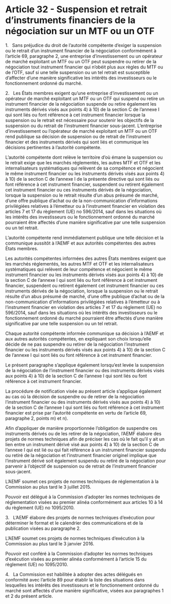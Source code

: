 # Article 32 - Suspension et retrait d’instruments financiers de la négociation sur un MTF ou un OTF


1.   Sans préjudice du droit de l’autorité compétente d’exiger la suspension ou le retrait d’un instrument financier de la négociation conformément à l’article 69, paragraphe 2, une entreprise d’investissement ou un opérateur de marché exploitant un MTF ou un OTF peut suspendre ou retirer de la négociation tout instrument financier qui n’obéit plus aux règles du MTF ou de l’OTF, sauf si une telle suspension ou un tel retrait est susceptible d’affecter d’une manière significative les intérêts des investisseurs ou le fonctionnement ordonné du marché.

2.   Les États membres exigent qu’une entreprise d’investissement ou un opérateur de marché exploitant un MTF ou un OTF qui suspend ou retire un instrument financier de la négociation suspende ou retire également les instruments dérivés visés aux points 4) à 10) de la section C de l’annexe I qui sont liés ou font référence à cet instrument financier lorsque la suspension ou le retrait est nécessaire pour soutenir les objectifs de la suspension ou du retrait de l’instrument financier sous-jacent. L’entreprise d’investissement ou l’opérateur de marché exploitant un MTF ou un OTF rend publique sa décision de suspension ou de retrait de l’instrument financier et des instruments dérivés qui sont liés et communique les décisions pertinentes à l’autorité compétente.

L’autorité compétente dont relève le territoire d’où émane la suspension ou le retrait exige que les marchés réglementés, les autres MTF et OTF et les internalisateurs systématiques qui relèvent de sa compétence et négocient le même instrument financier ou les instruments dérivés visés aux points 4) à 10) de la section C de l’annexe I de la présente directive qui sont liés ou font référence à cet instrument financier, suspendent ou retirent également cet instrument financier ou ces instruments dérivés de la négociation, lorsque la suspension ou le retrait résulte d’un abus présumé de marché, d’une offre publique d’achat ou de la non-communication d’informations privilégiées relatives à l’émetteur ou à l’instrument financier en violation des articles 7 et 17 du règlement (UE) no 596/2014, sauf dans les situations où les intérêts des investisseurs ou le fonctionnement ordonné du marché pourraient être affectés d’une manière significative par une telle suspension ou un tel retrait.

L’autorité compétente rend immédiatement publique une telle décision et la communique aussitôt à l’AEMF et aux autorités compétentes des autres États membres.

Les autorités compétentes informées des autres États membres exigent que les marchés réglementés, les autres MTF et OTF et les internalisateurs systématiques qui relèvent de leur compétence et négocient le même instrument financier ou les instruments dérivés visés aux points 4) à 10) de la section C de l’annexe I qui sont liés ou font référence à cet instrument financier, suspendent ou retirent également cet instrument financier ou ces instruments dérivés de la négociation, lorsque la suspension ou le retrait résulte d’un abus présumé de marché, d’une offre publique d’achat ou de la non-communication d’informations privilégiées relatives à l’émetteur ou à l’instrument financier en violation des articles 7 et 17 du règlement (UE) no 596/2014, sauf dans les situations où les intérêts des investisseurs ou le fonctionnement ordonné du marché pourraient être affectés d’une manière significative par une telle suspension ou un tel retrait.

Chaque autorité compétente informée communique sa décision à l’AEMF et aux autres autorités compétentes, en expliquant son choix lorsqu’elle décide de ne pas suspendre ou retirer de la négociation l’instrument financier ou les instruments dérivés visés aux points 4) à 10) de la section C de l’annexe I qui sont liés ou font référence à cet instrument financier.

Le présent paragraphe s’applique également lorsqu’est levée la suspension de la négociation de l’instrument financier ou des instruments dérivés visés aux points 4) à 10) de la section C de l’annexe I qui sont liés ou font référence à cet instrument financier.

La procédure de notification visée au présent article s’applique également au cas où la décision de suspendre ou de retirer de la négociation l’instrument financier ou des instruments dérivés visés aux points 4) à 10) de la section C de l’annexe I qui sont liés ou font référence à cet instrument financier est prise par l’autorité compétente en vertu de l’article 69, paragraphe 2, points m) et n).

Afin d’appliquer de manière proportionnée l’obligation de suspendre ces instruments dérivés ou de les retirer de la négociation, l’AEMF élabore des projets de normes techniques afin de préciser les cas où le fait qu’il y ait un lien entre un instrument dérivé visé aux points 4) à 10) de la section C de l’annexe I qui est lié ou qui fait référence à un instrument financier suspendu ou retiré de la négociation et l’instrument financier originel implique que l’instrument dérivé soit également suspendu ou retiré de la négociation pour parvenir à l’objectif de suspension ou de retrait de l’instrument financier sous-jacent.

L’AEMF soumet ces projets de normes techniques de réglementation à la Commission au plus tard le 3 juillet 2015.

Pouvoir est délégué à la Commission d’adopter les normes techniques de réglementation visées au premier alinéa conformément aux articles 10 à 14 du règlement (UE) no 1095/2010.

3.   L’AEMF élabore des projets de normes techniques d’exécution pour déterminer le format et le calendrier des communications et de la publication visées au paragraphe 2.

L’AEMF soumet ces projets de normes techniques d’exécution à la Commission au plus tard le 3 janvier 2016.

Pouvoir est conféré à la Commission d’adopter les normes techniques d’exécution visées au premier alinéa conformément à l’article 15 du règlement (UE) no 1095/2010.

4.   La Commission est habilitée à adopter des actes délégués en conformité avec l’article 89 pour établir la liste des situations dans lesquelles les intérêts des investisseurs et le fonctionnement ordonné du marché sont affectés d’une manière significative, visées aux paragraphes 1 et 2 du présent article.

